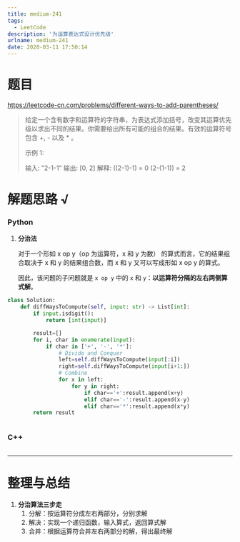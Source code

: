 ```yaml
---
title: medium-241
tags:
  - LeetCode
description: '为运算表达式设计优先级'
urlname: medium-241
date: 2020-03-11 17:50:14
---
```


# 题目

https://leetcode-cn.com/problems/different-ways-to-add-parentheses/

> 给定一个含有数字和运算符的字符串，为表达式添加括号，改变其运算优先级以求出不同的结果。你需要给出所有可能的组合的结果。有效的运算符号包含 +, - 以及 * 。
>
> 示例 1:
>
> 输入: "2-1-1"
> 输出: [0, 2]
> 解释: 
> ((2-1)-1) = 0 
> (2-(1-1)) = 2



# 解题思路 √

### Python

1. **分治法**

   对于一个形如 x op y（op 为运算符，x 和 y 为数） 的算式而言，它的结果组合取决于 x 和 y 的结果组合数，而 x 和 y 又可以写成形如 x op y 的算式。

   因此，该问题的子问题就是 `x op y` 中的 `x` 和 `y`：**以运算符分隔的左右两侧算式解**。

```python
class Solution:
    def diffWaysToCompute(self, input: str) -> List[int]:
        if input.isdigit():
            return [int(input)]

        result=[]
        for i, char in enumerate(input):
            if char in ['+', '-', '*']:
                # Divide and Conquer
                left=self.diffWaysToCompute(input[:i])
                right=self.diffWaysToCompute(input[i+1:])
                # Combine         
                for x in left:
                    for y in right:
                        if char=='+':result.append(x+y)
                        elif char=='-':result.append(x-y)
                        elif char=='*':result.append(x*y)
        return result
```


```python

```



### C++

```cpp

```

---



# 整理与总结

1. **分治算法三步走**
   1. 分解：按运算符分成左右两部分，分别求解
   2. 解决：实现一个递归函数，输入算式，返回算式解
   3. 合并：根据运算符合并左右两部分的解，得出最终解
